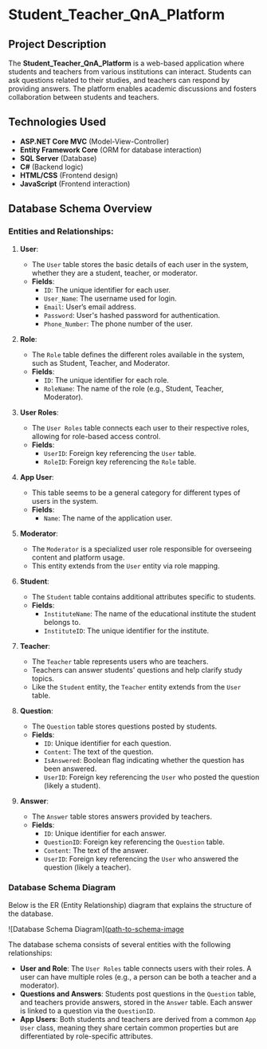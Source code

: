 # Student_Teacher_QnA_Platform

## Project Description
The **Student_Teacher_QnA_Platform** is a web-based application where students and teachers from various institutions can interact. Students can ask questions related to their studies, and teachers can respond by providing answers. The platform enables academic discussions and fosters collaboration between students and teachers.

## Technologies Used
- **ASP.NET Core MVC** (Model-View-Controller)
- **Entity Framework Core** (ORM for database interaction)
- **SQL Server** (Database)
- **C#** (Backend logic)
- **HTML/CSS** (Frontend design)
- **JavaScript** (Frontend interaction)

## Database Schema Overview

### Entities and Relationships:

1. **User**:
   - The `User` table stores the basic details of each user in the system, whether they are a student, teacher, or moderator.
   - **Fields**:
     - `ID`: The unique identifier for each user.
     - `User_Name`: The username used for login.
     - `Email`: User’s email address.
     - `Password`: User's hashed password for authentication.
     - `Phone_Number`: The phone number of the user.
   
2. **Role**:
   - The `Role` table defines the different roles available in the system, such as Student, Teacher, and Moderator.
   - **Fields**:
     - `ID`: The unique identifier for each role.
     - `RoleName`: The name of the role (e.g., Student, Teacher, Moderator).

3. **User Roles**:
   - The `User Roles` table connects each user to their respective roles, allowing for role-based access control.
   - **Fields**:
     - `UserID`: Foreign key referencing the `User` table.
     - `RoleID`: Foreign key referencing the `Role` table.
   
4. **App User**:
   - This table seems to be a general category for different types of users in the system.
   - **Fields**:
     - `Name`: The name of the application user.
   
5. **Moderator**:
   - The `Moderator` is a specialized user role responsible for overseeing content and platform usage.
   - This entity extends from the `User` entity via role mapping.

6. **Student**:
   - The `Student` table contains additional attributes specific to students.
   - **Fields**:
     - `InstituteName`: The name of the educational institute the student belongs to.
     - `InstituteID`: The unique identifier for the institute.

7. **Teacher**:
   - The `Teacher` table represents users who are teachers.
   - Teachers can answer students' questions and help clarify study topics.
   - Like the `Student` entity, the `Teacher` entity extends from the `User` table.

8. **Question**:
   - The `Question` table stores questions posted by students.
   - **Fields**:
     - `ID`: Unique identifier for each question.
     - `Content`: The text of the question.
     - `IsAnswered`: Boolean flag indicating whether the question has been answered.
     - `UserID`: Foreign key referencing the `User` who posted the question (likely a student).

9. **Answer**:
   - The `Answer` table stores answers provided by teachers.
   - **Fields**:
     - `ID`: Unique identifier for each answer.
     - `QuestionID`: Foreign key referencing the `Question` table.
     - `Content`: The text of the answer.
     - `UserID`: Foreign key referencing the `User` who answered the question (likely a teacher).

### Database Schema Diagram

Below is the ER (Entity Relationship) diagram that explains the structure of the database.

![Database Schema Diagram]([path-to-schema-image](https://github.com/user-attachments/assets/18d577b6-61f1-4abe-9508-18d0b61a483d)

The database schema consists of several entities with the following relationships:
- **User and Role**: The `User Roles` table connects users with their roles. A user can have multiple roles (e.g., a person can be both a teacher and a moderator).
- **Questions and Answers**: Students post questions in the `Question` table, and teachers provide answers, stored in the `Answer` table. Each answer is linked to a question via the `QuestionID`.
- **App Users**: Both students and teachers are derived from a common `App User` class, meaning they share certain common properties but are differentiated by role-specific attributes.



